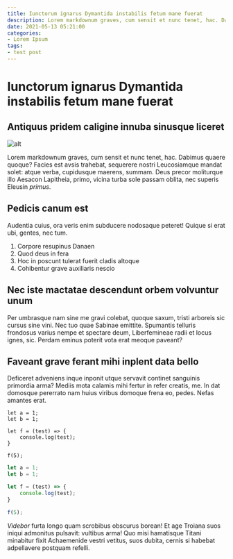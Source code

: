```yaml
---
title: Iunctorum ignarus Dymantida instabilis fetum mane fuerat
description: Lorem markdownum graves, cum sensit et nunc tenet, hac. Dabimus quaere quoque?
date: 2021-05-13 05:21:00
categories:
- Lorem Ipsum
tags:
- test post
---
```


# Iunctorum ignarus Dymantida instabilis fetum mane fuerat

## Antiquus pridem caligine innuba sinusque liceret

![alt]({imageURL})

Lorem markdownum graves, cum sensit et nunc tenet, hac. Dabimus quaere quoque?
Facies est avsis trahebat, sequerere nostri Leucosiamque mandat solet: atque
verba, cupidusque maerens, summam. Deus precor moliturque illo Aesacon
Lapitheia, primo, vicina turba sole passam oblita, nec superis Eleusin *primus*.

## Pedicis canum est

Audentia cuius, ora veris enim subducere nodosaque peteret! Quique si erat ubi,
gentes, nec tum.

1. Corpore resupinus Danaen
2. Quod deus in fera
3. Hoc in poscunt tulerat fuerit cladis altoque
4. Cohibentur grave auxiliaris nescio

## Nec iste mactatae descendunt orbem volvuntur unum

Per umbrasque nam sine me gravi colebat, quoque saxum, tristi arboreis sic
cursus sine vini. Nec tuo quae Sabinae emittite. Spumantis telluris frondosus
varius nempe et spectare deum, Liberfemineae radii et locus ignes, sic. Perdam
eminus poterit vota erat meoque paveant?

## Faveant grave ferant mihi inplent data bello

Deficeret adveniens inque inponit utque servavit continet sanguinis primordia
arma? Mediis mota calamis mihi fertur in refer creatis, me. In dat domosque
pererrato nam huius viribus domoque frena eo, pedes. Nefas amantes erat.

```eval-js
let a = 1;
let b = 1;

let f = (test) => {
	console.log(test);  
}

f(5);
```

```js
let a = 1;
let b = 1;

let f = (test) => {
	console.log(test);  
}

f(5);
```

*Videbor* furta longo quam scrobibus obscurus borean! Et age Troiana suos iniqui
admonitus pulsavit: vultibus arma! Quo misi hamatisque Titani minabitur fixit
Achaemenide vestri vetitus, suos dubita, cernis si habebat adpellavere postquam
refelli.

<script>
    import imageURL from './image.png';
</script>